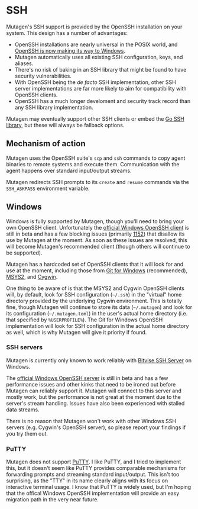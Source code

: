 # SSH

Mutagen's SSH support is provided by the OpenSSH installation on your system.
This design has a number of advantages:

- OpenSSH installations are nearly universal in the POSIX world, and
  [OpenSSH is now making its way to Windows](https://blogs.msdn.microsoft.com/powershell/2017/12/15/using-the-openssh-beta-in-windows-10-fall-creators-update-and-windows-server-1709/).
- Mutagen automatically uses all existing SSH configuration, keys, and aliases.
- There's no risk of baking in an SSH library that might be found to have
  security vulnerabilities.
- With OpenSSH being the *de facto* SSH implementation, other SSH server
  implementations are far more likely to aim for compatibility with OpenSSH
  clients.
- OpenSSH has a much longer develoment and security track record than any SSH
  library implementation.

Mutagen may eventually support other SSH clients or embed the
[Go SSH library](https://godoc.org/golang.org/x/crypto/ssh), but these will
always be fallback options.


## Mechanism of action

Mutagen uses the OpenSSH suite's `scp` and `ssh` commands to copy agent binaries
to remote systems and execute them. Communication with the agent happens over
standard input/output streams.

Mutagen redirects SSH prompts to its `create` and `resume` commands via the
`SSH_ASKPASS` environment variable.


## Windows

Windows is fully supported by Mutagen, though you'll need to bring your own
OpenSSH client. Unfortunately the
[official Windows OpenSSH client](https://blogs.msdn.microsoft.com/powershell/2017/12/15/using-the-openssh-beta-in-windows-10-fall-creators-update-and-windows-server-1709/)
is still in beta and has a few blocking issues (primarily
[1152](https://github.com/PowerShell/Win32-OpenSSH/issues/1152)) that disallow
its use by Mutagen at the moment. As soon as these issues are resolved, this
will become Mutagen's recommended client (though others will continue to be
supported).

Mutagen has a hardcoded set of OpenSSH clients that it will look for and use at
the moment, including those from
[Git for Windows](https://gitforwindows.org/) (recommended),
[MSYS2](http://www.msys2.org/), and [Cygwin](https://www.cygwin.com/).

One thing to be aware of is that the MSYS2 and Cygwin OpenSSH clients will, by
default, look for SSH configuration (`~/.ssh`) in the "virtual" home directory
provided by the underlying Cygwin environment. This is totally fine, though
Mutagen will continue to store its data (`~/.mutagen`) and look for its
configuration (`~/.mutagen.toml`) in the user's actual home directory (i.e. that
specified by `%USERPROFILE%`). The Git for Windows OpenSSH implementation will
look for SSH configuration in the actual home directory as well, which is why
Mutagen will give it priority if found.


### SSH servers

Mutagen is currently only known to work reliably with
[Bitvise SSH Server](https://www.bitvise.com/ssh-server) on Windows.

The
[official Windows OpenSSH server](https://blogs.msdn.microsoft.com/powershell/2017/12/15/using-the-openssh-beta-in-windows-10-fall-creators-update-and-windows-server-1709/)
is still in beta and has a few performance issues and other kinks that need to
be ironed out before Mutagen can reliably support it. Mutagen will connect to
this server and mostly work, but the performance is not great at the moment due
to the server's stream handling. Issues have also been experienced with stalled
data streams.

There is no reason that Mutagen won't work with other Windows SSH servers (e.g.
Cygwin's OpenSSH server), so please report your findings if you try them out.


### PuTTY

Mutagen does not support [PuTTY](https://www.putty.org/). I like PuTTY, and I
tried to implement this, but it doesn't seem like PuTTY provides comparable
mechanisms for forwarding prompts and streaming standard input/output. This
isn't too surprising, as the "TTY" in its name clearly aligns with its focus on
interactive terminal usage. I know that PuTTY is widely used, but I'm hoping
that the offical Windows OpenSSH implementation will provide an easy migration
path in the very near future.
